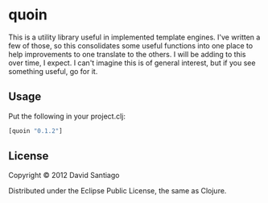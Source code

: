 # quoin

This is a utility library useful in implemented template engines. I've
written a few of those, so this consolidates some useful functions
into one place to help improvements to one translate to the others. I
will be adding to this over time, I expect. I can't imagine this is of
general interest, but if you see something useful, go for it.

## Usage

Put the following in your project.clj:

```clojure
[quoin "0.1.2"]
```

## License

Copyright © 2012 David Santiago

Distributed under the Eclipse Public License, the same as Clojure.
